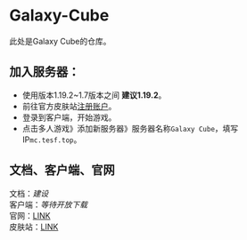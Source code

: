 # Galaxy-Cube
此处是Galaxy Cube的仓库。
## 加入服务器：
- 使用版本1.19.2~1.7版本之间  **建议1.19.2**。
- 前往官方皮肤站[注册账户](https://skin.tesf.top/)。
- 登录到客户端，开始游戏。
- 点击多人游戏》添加新服务器》服务器名称`Galaxy Cube`，填写IP`mc.tesf.top`。
## 文档、客户端、官网
文档：*建设*<br>
客户端：*等待开放下载*<br>
官网：[LINK](https://mc.tesf.top/)<br>
皮肤站：[LINK](https://skin.tesf.top/)
